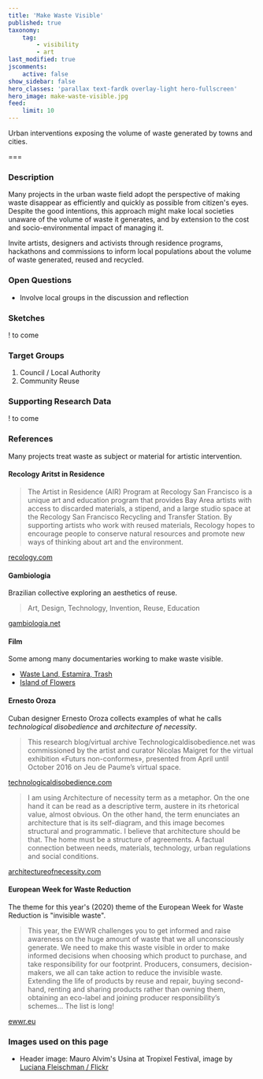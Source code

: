 ```yaml
---
title: 'Make Waste Visible'
published: true
taxonomy:
    tag:
        - visibility
        - art
last_modified: true
jscomments:
    active: false
show_sidebar: false
hero_classes: 'parallax text-fardk overlay-light hero-fullscreen'
hero_image: make-waste-visible.jpg
feed:
    limit: 10
---
```


Urban interventions exposing the volume of waste generated by towns and cities.

===

### Description

Many projects in the urban waste field adopt the perspective of making waste disappear as efficiently and quickly as possible from citizen's eyes. Despite the good intentions, this approach might make local societies unaware of the volume of waste it generates, and by extension to the cost and socio-environmental impact of managing it.

Invite artists, designers and activists through residence programs, hackathons and commissions to inform local populations about the volume of waste generated, reused and recycled.

### Open Questions

* Involve local groups in the discussion and reflection

### Sketches

! to come

### Target Groups

1. Council / Local Authority
1. Community Reuse

### Supporting Research Data

! to come

### References

Many projects treat waste as subject or material for artistic intervention.

#### Recology Aritst in Residence

> The Artist in Residence (AIR) Program at Recology San Francisco is a unique art and education program that provides Bay Area artists with access to discarded materials, a stipend, and a large studio space at the Recology San Francisco Recycling and Transfer Station. By supporting artists who work with reused materials, Recology hopes to encourage people to conserve natural resources and promote new ways of thinking about art and the environment.

[recology.com](https://www.recology.com/recology-san-francisco/artist-in-residence-program/)

#### Gambiologia

Brazilian collective exploring an aesthetics of reuse.

> Art, Design, Technology, Invention, Reuse, Education

[gambiologia.net](http://www.gambiologia.net/blog/)

#### Film

Some among many documentaries working to make waste visible.

* [Waste Land, Estamira, Trash](../opendott/landfills)
* [Island of Flowers](../opendott/ilha-das-flores)

#### Ernesto Oroza

Cuban designer Ernesto Oroza collects examples of what he calls *technological disobedience* and *architecture of necessity*.

> This research blog/virtual archive Technologicaldisobedience.net was commissioned by the artist and curator Nicolas Maigret for the virtual exhibition «Futurs non-conformes», presented from April until October 2016 on Jeu de Paume’s virtual space.

[technologicaldisobedience.com](http://www.technologicaldisobedience.com/)

> I am using Architecture of necessity term as a metaphor. On the one hand it can be read as a descriptive term, austere in its rhetorical value, almost obvious. On the other hand, the term enunciates an architecture that is its self-diagram, and this image becomes structural and programmatic. I believe that architecture should be that. The home must be a structure of agreements. A factual connection between needs, materials, technology, urban regulations and social conditions.

[architectureofnecessity.com](http://architectureofnecessity.com/)

#### European Week for Waste Reduction

The theme for this year's (2020) theme of the European Week for Waste Reduction is "invisible waste".

> This year, the EWWR challenges you to get informed and raise awareness on the huge amount of waste that we all unconsciously generate. We need to make this waste visible in order to make informed decisions when choosing which product to purchase, and take responsibility for our footprint. Producers, consumers, decision-makers, we all can take action to reduce the invisible waste. Extending the life of products by reuse and repair, buying second-hand, renting and sharing products rather than owning them, obtaining an eco-label and joining producer responsibility’s schemes… The list is long!

[ewwr.eu](https://ewwr.eu/thematic-focus/2020-invisible-waste/)

### Images used on this page

* Header image: Mauro Alvim's Usina at Tropixel Festival, image by [Luciana Fleischman / Flickr](https://www.flickr.com/photos/102890313@N05/10510916333/in/pool-tropixel/)
